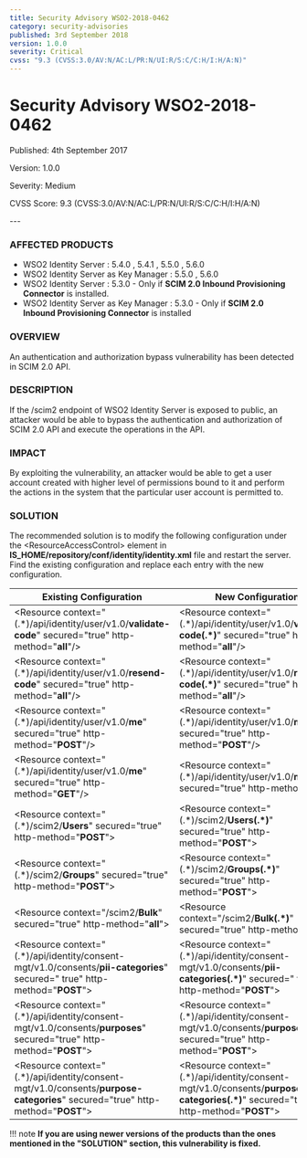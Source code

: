 ```yaml
---
title: Security Advisory WSO2-2018-0462
category: security-advisories
published: 3rd September 2018
version: 1.0.0
severity: Critical
cvss: "9.3 (CVSS:3.0/AV:N/AC:L/PR:N/UI:R/S:C/C:H/I:H/A:N)"
---
```


# Security Advisory WSO2-2018-0462

<p class="doc-version">Published: 4th September 2017</p>
<p class="doc-version">Version: 1.0.0</p>
<p class="doc-version">Severity: Medium</p>
<p class="doc-version">CVSS Score: 9.3 (CVSS:3.0/AV:N/AC:L/PR:N/UI:R/S:C/C:H/I:H/A:N)</p>
---

### AFFECTED PRODUCTS
* WSO2 Identity Server : 5.4.0 , 5.4.1 , 5.5.0 , 5.6.0
* WSO2 Identity Server as Key Manager : 5.5.0 , 5.6.0
* WSO2 Identity Server : 5.3.0 - Only if **SCIM 2.0 Inbound Provisioning Connector** is installed.
* WSO2 Identity Server as Key Manager : 5.3.0 - Only if **SCIM 2.0 Inbound Provisioning Connector** is installed


### OVERVIEW
An authentication and authorization bypass vulnerability has been detected in SCIM 2.0 API.


### DESCRIPTION
If the /scim2 endpoint of WSO2 Identity Server is exposed to public, an attacker would be able to bypass the authentication and authorization of SCIM 2.0 API and execute the operations in the API.


### IMPACT
By exploiting the vulnerability, an attacker would be able to get a user account created with higher level of permissions bound to it and perform the actions in the system that the particular user account is permitted to.


### SOLUTION
The recommended solution is to modify the following configuration under the <ResourceAccessControl\> element in **IS_HOME/repository/conf/identity/identity.xml** file and restart the server. Find the existing configuration and replace each entry with the new configuration.


| **Existing Configuration**                      | **New Configuration** |
|------------------------------------------------ | --------------------------------------------------------- |
| <Resource context="(.\*)/api/identity/user/v1.0/**validate-code**" secured="true" http-method="**all**"/\>                      | <Resource context="(.\*)/api/identity/user/v1.0/**validate-code(.\*)**" secured="true" http-method="**all**"/\>                      |
| <Resource context="(.\*)/api/identity/user/v1.0/**resend-code**" secured="true" http-method="**all**"/\>                        | <Resource context="(.\*)/api/identity/user/v1.0/**resend-code(.\*)**" secured="true" http-method="**all**"/\>                        |
| <Resource context="(.\*)/api/identity/user/v1.0/**me**" secured="true" http-method="**POST**"/\>                                | <Resource context="(.\*)/api/identity/user/v1.0/**me(.\*)**" secured="true" http-method="**POST**"/\>                                |
| <Resource context="(.\*)/api/identity/user/v1.0/**me**" secured="true" http-method="**GET**"/\>                                 | <Resource context="(.\*)/api/identity/user/v1.0/**me(.\*)**" secured="true" http-method="b"/\>                                       |
| <Resource context="(.\*)/scim2/**Users**" secured="true" http-method="**POST**"\>                                               | <Resource context="(.\*)/scim2/**Users(.\*)**" secured="true" http-method="**POST**"\>                                               |
| <Resource context="(.\*)/scim2/**Groups**" secured="true" http-method="**POST**"\>                                              | <Resource context="(.\*)/scim2/**Groups(.\*)**" secured="true" http-method="**POST**"\>                                              |
| <Resource context="/scim2/**Bulk**" secured="true" http-method="**all**"\>                                                      | <Resource context="/scim2/**Bulk(.\*)**" secured="true" http-method="**all**"\>                                                      |
| <Resource context="(.\*)/api/identity/consent-mgt/v1.0/consents/**pii-categories**" secured=" true" http-method="**POST**"\>    | <Resource context="(.\*)/api/identity/consent-mgt/v1.0/consents/**pii-categories(.\*)**" secured=" true" http-method="**POST**"\>    |
| <Resource context="(.\*)/api/identity/consent-mgt/v1.0/consents/**purposes**" secured="true" http-method="**POST**"\>           | <Resource context="(.\*)/api/identity/consent-mgt/v1.0/consents/**purposes(.\*)**" secured="true" http-method="**POST**"\>           |
| <Resource context="(.\*)/api/identity/consent-mgt/v1.0/consents/**purpose-categories**" secured="true" http-method="**POST**"\> | <Resource context="(.\*)/api/identity/consent-mgt/v1.0/consents/**purpose-categories(.\*)**" secured="true" http-method="**POST**"\> |


!!! note
    **If you are using newer versions of the products than the ones mentioned in the "SOLUTION" section, this vulnerability is fixed.**
